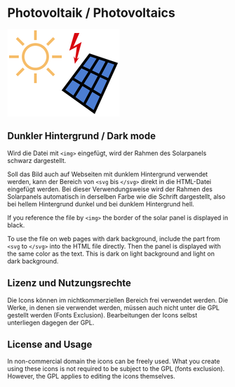 # Photovoltaik / Photovoltaics

![photovoltaics](photovoltaics.svg)

## Dunkler Hintergrund / Dark mode

Wird die Datei mit `<img>` eingefügt, wird der Rahmen des Solarpanels
schwarz dargestellt.

Soll das Bild auch auf Webseiten mit dunklem Hintergrund verwendet werden,
kann der Bereich von `<svg` bis `</svg>` direkt in die HTML-Datei eingefügt
werden. Bei dieser Verwendungsweise wird der Rahmen des Solarpanels
automatisch in derselben Farbe wie die Schrift dargestellt, also bei
hellem Hintergrund dunkel und bei dunklem Hintergrund hell.

If you reference the file by `<img>` the border of the solar panel is
displayed in black.

To use the file on web pages with dark background, include the part
from `<svg` to `</svg>` into the HTML file directly. Then the panel
is displayed with the same color as the text. This is dark on light
background and light on dark background.

## Lizenz und Nutzungsrechte

Die Icons können im nichtkommerziellen Bereich frei verwendet werden.
Die Werke, in denen sie verwendet werden, müssen auch nicht unter die 
GPL gestellt werden (Fonts Exclusion). Bearbeitungen der Icons selbst 
unterliegen dagegen der GPL.

## License and Usage

In non-commercial domain the icons can be freely used. What you create
using these icons is not required to be subject to the GPL (fonts
exclusion). However, the GPL applies to editing the icons themselves.
